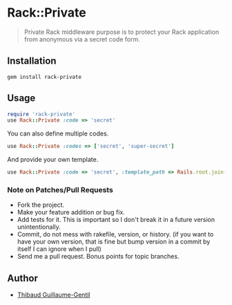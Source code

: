 Rack::Private
=============

> Private Rack middleware purpose is to protect your Rack application from anonymous via a secret code form.

Installation
------------

    gem install rack-private

Usage
-----

``` ruby
require 'rack-private'
use Rack::Private :code => 'secret'
```

You can also define multiple codes.

``` ruby
use Rack::Private :codes => ['secret', 'super-secret']
```

And provide your own template.

``` ruby
use Rack::Private :code => 'secret', :template_path => Rails.root.join("app/templates/private.html")
```

### Note on Patches/Pull Requests ###

* Fork the project.
* Make your feature addition or bug fix.
* Add tests for it. This is important so I don't break it in a future version unintentionally.
* Commit, do not mess with rakefile, version, or history. (if you want to have your own version, that is fine but bump version in a commit by itself I can ignore when I pull)
* Send me a pull request. Bonus points for topic branches.

Author
------

* [Thibaud Guillaume-Gentil](http://github.com/thibaudgg)
